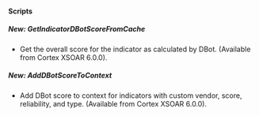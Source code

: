 
#### Scripts
##### New: GetIndicatorDBotScoreFromCache
- Get the overall score for the indicator as calculated by DBot. (Available from Cortex XSOAR 6.0.0).
##### New: AddDBotScoreToContext
- Add DBot score to context for indicators with custom vendor, score, reliability, and type. (Available from Cortex XSOAR 6.0.0).

